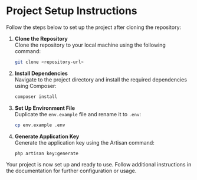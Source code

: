 # Project Setup Instructions

Follow the steps below to set up the project after cloning the repository:

1. **Clone the Repository**  
    Clone the repository to your local machine using the following command:
    ```bash
    git clone <repository-url>
    ```

2. **Install Dependencies**  
    Navigate to the project directory and install the required dependencies using Composer:
    ```bash
    composer install
    ```

3. **Set Up Environment File**  
    Duplicate the `env.example` file and rename it to `.env`:
    ```bash
    cp env.example .env
    ```

4. **Generate Application Key**  
    Generate the application key using the Artisan command:
    ```bash
    php artisan key:generate
    ```

Your project is now set up and ready to use. Follow additional instructions in the documentation for further configuration or usage.
